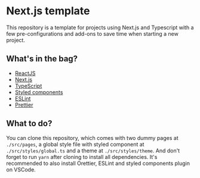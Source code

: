 # Next.js template

This repository is a template for projects using Next.js and Typescript with a few pre-configurations and add-ons to save time when starting a new project.

## What's in the bag?

* [ReactJS](https://pt-br.reactjs.org/)
* [Next.js](https://nextjs.org/)
* [TypeScript](https://www.typescriptlang.org/)
* [Styled components](https://styled-components.com/)
* [ESLint](https://eslint.org/)
* [Prettier](https://prettier.io/)

## What to do?

You can clone this repository, which comes with two dummy pages at `./src/pages`, a global style file with styled component at `./src/styles/global.ts`
and a theme at `./src/styles/theme`. And don't forget to run `yarn` after cloning to install all dependencies. It's recommended to also install Orettier, ESLint and styled components plugin on VSCode.
